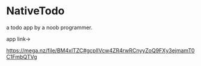 # NativeTodo
a todo app by a noob programmer.

app link->

  https://mega.nz/file/BM4xlTZC#gcplIVcw4ZR4rwRCnyyZoQ9FXy3ejmamT0C1FmbQTVg
